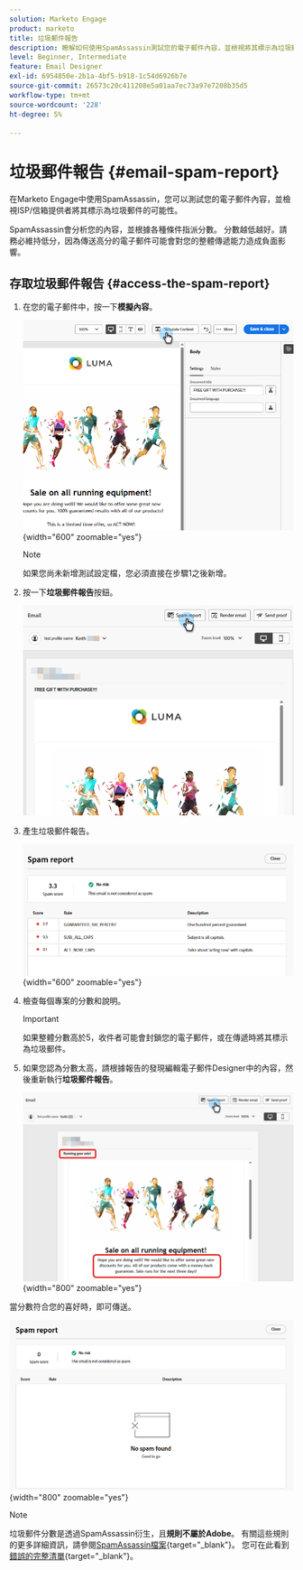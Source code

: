 ```yaml
---
solution: Marketo Engage
product: marketo
title: 垃圾郵件報告
description: 瞭解如何使用SpamAssassin測試您的電子郵件內容，並檢視將其標示為垃圾郵件的可能性。
level: Beginner, Intermediate
feature: Email Designer
exl-id: 6954850e-2b1a-4bf5-b918-1c54d6926b7e
source-git-commit: 26573c20c411208e5a01aa7ec73a97e7208b35d5
workflow-type: tm+mt
source-wordcount: '228'
ht-degree: 5%

---
```


# 垃圾郵件報告 {#email-spam-report}

在Marketo Engage中使用SpamAssassin，您可以測試您的電子郵件內容，並檢視ISP/信箱提供者將其標示為垃圾郵件的可能性。

SpamAssassin會分析您的內容，並根據各種條件指派分數。 分數越低越好。請務必維持低分，因為傳送高分的電子郵件可能會對您的整體傳遞能力造成負面影響。

## 存取垃圾郵件報告 {#access-the-spam-report}

1. 在您的電子郵件中，按一下&#x200B;**模擬內容**。

   ![](assets/email-spam-report-1.png){width="600" zoomable="yes"}

   >[!NOTE]
   >
   >如果您尚未新增測試設定檔，您必須直接在步驟1之後新增。

1. 按一下&#x200B;**垃圾郵件報告**&#x200B;按鈕。

   ![](assets/email-spam-report-2.png)

1. 產生垃圾郵件報告。

   ![](assets/email-spam-report-3.png){width="600" zoomable="yes"}

1. 檢查每個專案的分數和說明。

   >[!IMPORTANT]
   >
   >如果整體分數高於5，收件者可能會封鎖您的電子郵件，或在傳遞時將其標示為垃圾郵件。

1. 如果您認為分數太高，請根據報告的發現編輯電子郵件Designer中的內容，然後重新執行&#x200B;**垃圾郵件報告**。

   ![](assets/email-spam-report-4.png){width="800" zoomable="yes"}

當分數符合您的喜好時，即可傳送。

![](assets/email-spam-report-5.png){width="800" zoomable="yes"}

>[!NOTE]
>
>垃圾郵件分數是透過SpamAssassin衍生，且&#x200B;**規則不屬於Adobe**。 有關這些規則的更多詳細資訊，請參閱[SpamAssassin檔案](https://spamassassin.apache.org/#_blank){target="_blank"}。 您可在此看到[錯誤的完整清單](https://spamassassin.apache.org/old/tests_3_0_x.html){target="_blank"}。
